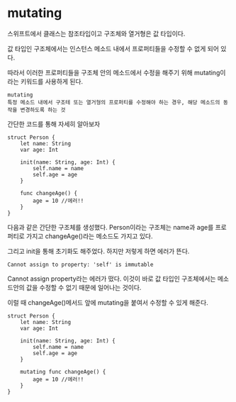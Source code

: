 # mutating
스위프트에서 클래스는 참조타입이고 구조체와 열거형은 값 타입이다.

값 타입인 구조체에서는 인스턴스 메소드 내에서 프로퍼티들을 수정할 수 없게 되어 있다. 

따라서 이러한 프로퍼티들을 구조체 안의 메소드에서 수정을 해주기 위해 mutating이라는 키워드를 사용하게 된다.

    mutating
    특정 메소드 내에서 구조테 또는 열거형의 프로퍼티를 수정해야 하는 경우, 해당 메소드의 동작을 변경하도록 하는 것

간단한 코드를 통해 자세히 알아보자

    struct Person {
        let name: String
        var age: Int

        init(name: String, age: Int) {
            self.name = name
            self.age = age
        }

        func changeAge() {
            age = 10 //에러!!
        }
    }

다음과 같은 간단한 구조체를 생성했다. Person이라는 구조체는 name과 age를 프로퍼티로 가지고 changeAge()라는 메소드도 가지고 있다. 

그리고 init을 통해 초기화도 해주었다. 하지만 저렇게 하면 에러가 뜬다.

    Cannot assign to property: 'self' is immutable

Cannot assign property라는 에러가 떴다. 이것이 바로 값 타입인 구조체에서는 메소드안의 값을 수정할 수 없기 때문에 일어나는 것이다.

이럴 때 changeAge()메서드 앞에 mutating을 붙여서 수정할 수 있게 해준다.

    struct Person {
        let name: String
        var age: Int

        init(name: String, age: Int) {
            self.name = name
            self.age = age
        }

        mutating func changeAge() {
            age = 10 //에러!!
        }
    }
